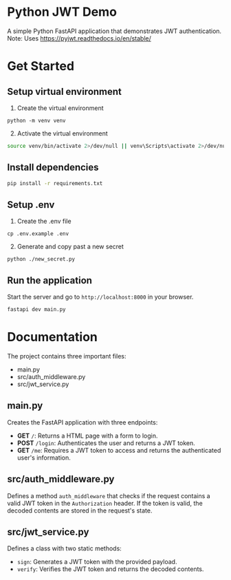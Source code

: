 # Python JWT Demo
A simple Python FastAPI application that demonstrates JWT authentication.
Note: Uses https://pyjwt.readthedocs.io/en/stable/

# Get Started

## Setup virtual environment
1. Create the virtual environment
```
python -m venv venv
```

2. Activate the virtual environment
```bash
source venv/bin/activate 2>/dev/null || venv\Scripts\activate 2>/dev/null || source venv/Scripts/activate 2>/dev/null && echo "Virtual environment activated." || echo "Failed to activate virtual environment."
```

## Install dependencies
```bash
pip install -r requirements.txt
```

## Setup .env

1. Create the .env file
```
cp .env.example .env
```

2. Generate and copy past a new secret
```
python ./new_secret.py
```

## Run the application
Start the server and go to `http://localhost:8000` in your browser.
```bash
fastapi dev main.py
```

# Documentation
The project contains three important files:
- main.py
- src/auth_middleware.py
- src/jwt_service.py

## main.py
Creates the FastAPI application with three endpoints:
- **GET** `/`: Returns a HTML page with a form to login.
- **POST** `/login`: Authenticates the user and returns a JWT token.
- **GET** `/me`: Requires a JWT token to access and returns the authenticated user's information.

## src/auth_middleware.py
Defines a method `auth_middleware` that checks if the request contains a valid JWT token in the `Authorization` header. If the token is valid, the decoded contents are stored in the request's state.

## src/jwt_service.py
Defines a class with two static methods:
- `sign`: Generates a JWT token with the provided payload.
- `verify`: Verifies the JWT token and returns the decoded contents.
